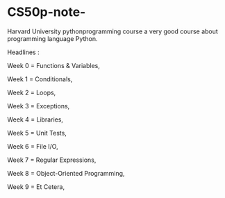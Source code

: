 # CS50p-note-

Harvard University pythonprogramming course 
a very good course about programming language Python.

Headlines :

Week 0 = Functions & Variables,

Week 1 = Conditionals,

Week 2 = Loops,

Week 3 = Exceptions,

Week 4 = Libraries,

Week 5 = Unit Tests,

Week 6 = File I/O,

Week 7 = Regular Expressions,

Week 8 = Object-Oriented Programming,

Week 9 = Et Cetera,
